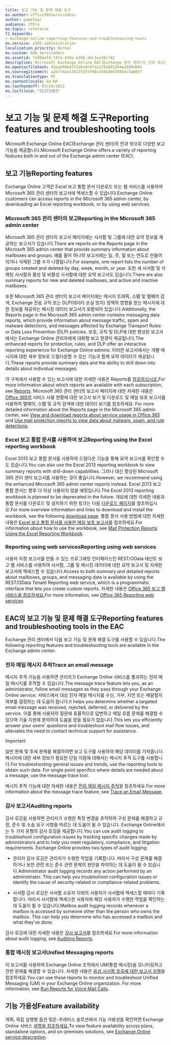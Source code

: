 ```yaml
---
title: 보고 기능 및 문제 해결 도구
ms.author: office365servicedesc
author: pamelaar
audience: ITPro
ms.topic: reference
f1_keywords:
- exchange-online-reporting-features-and-troubleshooting-tools
ms.service: o365-administration
localization_priority: Normal
ms.custom: Adm_ServiceDesc
ms.assetid: 7a89aaf4-747a-434a-a20b-ebc1ee10c742
description: Microsoft Exchange Online EAC(Exchange 관리 센터)의 안과 밖으로 다양한 보고 기능을 제공합니다.
ms.openlocfilehash: 45eab90643f2abcbed7a2a791845284aa599e044
ms.sourcegitcommit: a2b77dae1341753f5f98c3d3b39d70454c3ab05f
ms.translationtype: MT
ms.contentlocale: ko-KR
ms.lasthandoff: 03/24/2021
ms.locfileid: "51173363"
---
```

# <a name="reporting-features-and-troubleshooting-tools"></a><span data-ttu-id="7637c-103">보고 기능 및 문제 해결 도구</span><span class="sxs-lookup"><span data-stu-id="7637c-103">Reporting features and troubleshooting tools</span></span>

<span data-ttu-id="7637c-104">Microsoft Exchange Online EAC(Exchange 관리 센터)의 안과 밖으로 다양한 보고 기능을 제공합니다.</span><span class="sxs-lookup"><span data-stu-id="7637c-104">Microsoft Exchange Online offers a variety of reporting features both in and out of the Exchange admin center (EAC).</span></span>
  
## <a name="reporting-features"></a><span data-ttu-id="7637c-105">보고 기능</span><span class="sxs-lookup"><span data-stu-id="7637c-105">Reporting features</span></span>

<span data-ttu-id="7637c-106">Exchange Online 고객은 Excel 보고 통합 문서 다운로드 또는 웹 서비스를 사용하여 Microsoft 365 관리 센터의 보고서에 액세스할 수 있습니다.</span><span class="sxs-lookup"><span data-stu-id="7637c-106">Exchange Online customers can access reports in the Microsoft 365 admin center, by downloading an Excel reporting workbook, or by using web services.</span></span>
  
### <a name="reporting-in-the-microsoft-365-admin-center"></a><span data-ttu-id="7637c-107">Microsoft 365 관리 센터의 보고</span><span class="sxs-lookup"><span data-stu-id="7637c-107">Reporting in the Microsoft 365 admin center</span></span>

<span data-ttu-id="7637c-108">Microsoft 365 관리 센터의 보고서 페이지에는 사서함 및 그룹에 대한 요약 정보를 제공하는 보고서가 있습니다.</span><span class="sxs-lookup"><span data-stu-id="7637c-108">There are reports on the Reports page in the Microsoft 365 admin center that provide summary information about mailboxes and groups.</span></span> <span data-ttu-id="7637c-109">예를 들어 하나의 보고서에는 일, 주, 월 또는 연도로 만들어지거나 삭제된 그룹 수가 나열됩니다.</span><span class="sxs-lookup"><span data-stu-id="7637c-109">For example, one report lists the number of groups created and deleted by day, week, month, or year.</span></span> <span data-ttu-id="7637c-110">또한 새 사서함 및 삭제된 사서함과 활성 및 비활성 사서함에 대한 요약 보고서도 있습니다.</span><span class="sxs-lookup"><span data-stu-id="7637c-110">There are also summary reports for new and deleted mailboxes, and active and inactive mailboxes.</span></span> 
  
<span data-ttu-id="7637c-111">또한 Microsoft 365 관리 센터의 보고서 페이지에는 메시지 트래픽, 스팸 및 맬웨어 검색, Exchange 전송 규칙 또는 DLP(데이터 손실 방지) 정책의 영향을 받는 메시지에 대한 정보를 제공하는 메시징 데이터 보고서가 포함되어 있습니다.</span><span class="sxs-lookup"><span data-stu-id="7637c-111">Additionally, the Reports page in the Microsoft 365 admin center contains messaging data reports, which provide information about message traffic, spam and malware detections, and messages affected by Exchange Transport Rules or Data Loss Prevention (DLP) policies.</span></span> <span data-ttu-id="7637c-112">보호, 규칙 및 DLP에 대한 향상된 보고서에서는 Exchange Online 관리자에게 대화형 보고 환경이 제공됩니다.</span><span class="sxs-lookup"><span data-stu-id="7637c-112">The enhanced reports for protection, rules, and DLP offer an interactive reporting experience for Exchange Online admins.</span></span> <span data-ttu-id="7637c-113">이러한 보고서에서는 개별 메시지에 대한 세부 정보로 드릴다운할 수 있는 기능과 함께 요약 데이터가 제공됩니다.</span><span class="sxs-lookup"><span data-stu-id="7637c-113">These reports provide summary data and the ability to drill down into details about individual messages.</span></span>
  
<span data-ttu-id="7637c-114">각 구독에서 사용할 수 있는 보고서에 대한 자세한 내용은 Reports를 [참조하십시오.](../office-365-platform-service-description/reports.md)</span><span class="sxs-lookup"><span data-stu-id="7637c-114">For more information about which reports are available with each subscription, see [Reports](../office-365-platform-service-description/reports.md).</span></span> <span data-ttu-id="7637c-115">Microsoft 365 관리 센터의 보고서 페이지에 대한 자세한 내용은 [Office 365의](/microsoft-365/admin/activity-reports/activity-reports) 서비스 사용 현황에 대한 보고서 보기 및 다운로드 및 메일 보호 보고서를 사용하여 맬웨어, 스팸 및 규칙 검색에 대한 데이터 보기를 참조하세요. [](/exchange/monitoring/use-mail-protection-reports)</span><span class="sxs-lookup"><span data-stu-id="7637c-115">For more detailed information about the Reports page in the Microsoft 365 admin center, see [View and download reports about service usage in Office 365](/microsoft-365/admin/activity-reports/activity-reports) and [Use mail protection reports to view data about malware, spam, and rule detections](/exchange/monitoring/use-mail-protection-reports).</span></span>
  
### <a name="reporting-using-the-excel-reporting-workbook"></a><span data-ttu-id="7637c-116">Excel 보고 통합 문서를 사용하여 보고</span><span class="sxs-lookup"><span data-stu-id="7637c-116">Reporting using the Excel reporting workbook</span></span>

<span data-ttu-id="7637c-117">Excel 2013 보고 통합 문서를 사용하여 드릴다운 기능을 통해 요약 보고서를 확인할 수도 있습니다.</span><span class="sxs-lookup"><span data-stu-id="7637c-117">You can also use the Excel 2013 reporting workbook to view summary reports with drill-down capabilities.</span></span> <span data-ttu-id="7637c-118">그러나 대신 향상된 Microsoft 365 관리 센터 보고서를 사용하는 것이 좋습니다.</span><span class="sxs-lookup"><span data-stu-id="7637c-118">However, we recommend using the enhanced Microsoft 365 admin center reports instead.</span></span> <span data-ttu-id="7637c-119">Excel 2013 보고 통합 문서는 향후 더 이상 사용되지 않을 예정입니다.</span><span class="sxs-lookup"><span data-stu-id="7637c-119">The Excel 2013 reporting workbook is planned to be deprecated in the future.</span></span> <span data-ttu-id="7637c-120">개요에 대한 자세한 내용과 통합 문서를 다운로드 및 설치하기 위한 링크는 다음 [다운로드 페이지](https://go.microsoft.com/fwlink/p/?LinkId=271776)를 참조하십시오.</span><span class="sxs-lookup"><span data-stu-id="7637c-120">For more overview information and links to download and install the workbook, see the following [download page](https://go.microsoft.com/fwlink/p/?LinkId=271776).</span></span> <span data-ttu-id="7637c-121">통합 문서 사용 방법에 대한 자세한 내용은 [Excel 보고 통합 문서를 사용한 메일 보호 보고서](/previous-versions/exchange-server/exchange-150/jj945734(v=exchg.150))를 참조하세요.</span><span class="sxs-lookup"><span data-stu-id="7637c-121">For information about how to use the workbook, see [Mail Protection Reports Using the Excel Reporting Workbook](/previous-versions/exchange-server/exchange-150/jj945734(v=exchg.150)).</span></span> 
  
### <a name="reporting-using-web-services"></a><span data-ttu-id="7637c-122">Reporting using web services</span><span class="sxs-lookup"><span data-stu-id="7637c-122">Reporting using web services</span></span>

<span data-ttu-id="7637c-123">사용자 지정 보고서를 만들 수 있는 프로그래밍 인터페이스인 REST/OData 테넌트 보고 웹 서비스를 사용하여 사서함, 그룹 및 메시징 데이터에 대한 요약 보고서 및 자세한 보고서에 액세스할 수 있습니다.</span><span class="sxs-lookup"><span data-stu-id="7637c-123">Access to both summary and detailed reports about mailboxes, groups, and messaging data is available by using the REST/OData Tenant Reporting web service, which is a programmatic interface that lets you create custom reports.</span></span> <span data-ttu-id="7637c-124">자세한 내용은 [Office 365 보고 웹 서비스를 참조하세요.](/previous-versions/office/developer/o365-enterprise-developers/jj984325(v=office.15))</span><span class="sxs-lookup"><span data-stu-id="7637c-124">For more information, see [Office 365 Reporting web services](/previous-versions/office/developer/o365-enterprise-developers/jj984325(v=office.15)).</span></span>
  
## <a name="reporting-features-and-troubleshooting-tools-in-the-eac"></a><span data-ttu-id="7637c-125">EAC의 보고 기능 및 문제 해결 도구</span><span class="sxs-lookup"><span data-stu-id="7637c-125">Reporting features and troubleshooting tools in the EAC</span></span>

<span data-ttu-id="7637c-126">Exchange 관리 센터에서 다음 보고 기능 및 문제 해결 도구를 사용할 수 있습니다.</span><span class="sxs-lookup"><span data-stu-id="7637c-126">The following reporting features and troubleshooting tools are available in the Exchange admin center.</span></span>
  
### <a name="trace-an-email-message"></a><span data-ttu-id="7637c-127">전자 메일 메시지 추적</span><span class="sxs-lookup"><span data-stu-id="7637c-127">Trace an email message</span></span>

<span data-ttu-id="7637c-128">메시지 추적 기능을 사용하면 관리자가 Exchange Online 서비스를 통과하는 전자 메일 메시지를 추적할 수 있습니다.</span><span class="sxs-lookup"><span data-stu-id="7637c-128">The message trace feature lets you, as an administrator, follow email messages as they pass through your Exchange Online service.</span></span> <span data-ttu-id="7637c-129">서비스에서 대상 전자 메일 메시지를 수신, 거부, 지연 또는 배달할지 여부를 결정하는 데 도움이 됩니다.</span><span class="sxs-lookup"><span data-stu-id="7637c-129">It helps you determine whether a targeted email message was received, rejected, deferred, or delivered by the service.</span></span> <span data-ttu-id="7637c-130">이를 통해 사용자의 질문에 효율적으로 답변하고 메일 흐름 문제를 해결할 수 있으며 기술 지원에 문의하여 도움을 받을 필요가 없습니다.</span><span class="sxs-lookup"><span data-stu-id="7637c-130">This lets you efficiently answer your users' questions and troubleshoot mail flow issues, and alleviates the need to contact technical support for assistance.</span></span>
  
> [!IMPORTANT]
> <span data-ttu-id="7637c-p107">일반 문제 및 추세 문제를 해결하려면 보고 도구를 사용하여 해당 데이터를 가져옵니다. 메시지에 대한 세부 정보가 필요한 단일 지점에 대해서는 메시지 추적 도구를 사용합니다.</span><span class="sxs-lookup"><span data-stu-id="7637c-p107">For troubleshooting general issues and trends, use the reporting tools to obtain such data. For single point specifics where details are needed about a message, use the message trace tool.</span></span> 
  
<span data-ttu-id="7637c-133">메시지 추적 기능에 대한 자세한 내용은 [전자 메일 메시지 추적](/exchange/monitoring/trace-an-email-message/trace-an-email-message)을 참조하세요.</span><span class="sxs-lookup"><span data-stu-id="7637c-133">For more information about the message trace feature, see [Trace an Email Message](/exchange/monitoring/trace-an-email-message/trace-an-email-message).</span></span>
  
### <a name="auditing-reports"></a><span data-ttu-id="7637c-134">감사 보고서</span><span class="sxs-lookup"><span data-stu-id="7637c-134">Auditing reports</span></span>

<span data-ttu-id="7637c-p108">감사 로깅을 사용하면 관리자가 수행한 특정 변경을 추적하여 구성 문제를 해결하고 규정, 준수 및 소송 요구 사항을 따르는 데 도움이 될 수 있습니다. Exchange Online에서는 두 가지 유형의 감사 로깅을 제공합니다.</span><span class="sxs-lookup"><span data-stu-id="7637c-p108">You can use audit logging to troubleshoot configuration issues by tracking specific changes made by administrators and to help you meet regulatory, compliance, and litigation requirements. Exchange Online provides two types of audit logging:</span></span>
  
- <span data-ttu-id="7637c-p109">관리자 감사 로깅은 관리자가 수행한 작업을 기록합니다. 따라서 구성 문제를 해결하거나 보안 관련 또는 준수 관련 문제의 원인을 파악하는 데 도움이 될 수 있습니다.</span><span class="sxs-lookup"><span data-stu-id="7637c-p109">Administrator audit logging records any action performed by an administrator. This can help you troubleshoot configuration issues or identify the cause of security-related or compliance-related problems.</span></span> 
    
- <span data-ttu-id="7637c-p110">사서함 감사 로깅은 사서함 소유자 이외의 사용자가 사서함에 액세스할 때마다 기록합니다. 따라서 사서함에 액세스한 사용자와 해당 사용자가 수행한 작업을 확인하는 데 도움이 될 수 있습니다.</span><span class="sxs-lookup"><span data-stu-id="7637c-p110">Mailbox audit logging records whenever a mailbox is accessed by someone other than the person who owns the mailbox. This can help you determine who has accessed a mailbox and what they've done.</span></span> 
    
<span data-ttu-id="7637c-141">감사 로깅에 대한 자세한 내용은 [감사 보고서](/exchange/security-and-compliance/exchange-auditing-reports/exchange-auditing-reports)를 참조하세요.</span><span class="sxs-lookup"><span data-stu-id="7637c-141">For more information about audit logging, see [Auditing Reports](/exchange/security-and-compliance/exchange-auditing-reports/exchange-auditing-reports).</span></span>
  
### <a name="unified-messaging-reports"></a><span data-ttu-id="7637c-142">통합 메시징 보고서</span><span class="sxs-lookup"><span data-stu-id="7637c-142">Unified Messaging reports</span></span>

<span data-ttu-id="7637c-p111">이 보고서를 사용하여 Exchange Online 조직에서 UM(통합 메시징)을 모니터링하고 관련 문제를 해결할 수 있습니다. 자세한 내용은 [음성 사서함 호출에 대한 보고서 실행](/exchange/voice-mail-unified-messaging/run-voice-mail-call-reports/run-voice-mail-call-reports)을 참조하세요.</span><span class="sxs-lookup"><span data-stu-id="7637c-p111">You can use these reports to monitor and troubleshoot Unified Messaging (UM) in your Exchange Online organization. For more information, see [Run Reports for Voice Mail Calls](/exchange/voice-mail-unified-messaging/run-voice-mail-call-reports/run-voice-mail-call-reports).</span></span>
  
## <a name="feature-availability"></a><span data-ttu-id="7637c-145">기능 가용성</span><span class="sxs-lookup"><span data-stu-id="7637c-145">Feature availability</span></span>

<span data-ttu-id="7637c-146">계획, 독립 실행형 옵션 및온-프레미스 솔루션에서 기능 가용성을 확인하면 Exchange Online 서비스 [설명을 참조하세요.](exchange-online-service-description.md)</span><span class="sxs-lookup"><span data-stu-id="7637c-146">To view feature availability across plans, standalone options, and on-premises solutions, see [Exchange Online service description](exchange-online-service-description.md).</span></span>
